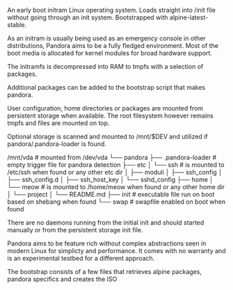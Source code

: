 An early boot initram Linux operating system.
Loads straight into /init file without going through an init system.
Bootstrapped with alpine-latest-stable.

As an initram is usually being used as an emergency console in other distributions,
Pandora aims to be a fully fledged environment. Most of the boot media is allocated
for kernel modules for broad hardware support. 

The initramfs is decompressed into RAM to tmpfs with a selection of packages.

Additional packages can be added to the bootstrap script that makes pandora.

User configuration, home directories or packages are mounted from persistent storage when available. 
The root filesystem however remains tmpfs and files are mounted on top. 

Optional storage is scanned and mounted to /mnt/$DEV and utilized if pandora/.pandora-loader is found.

/mnt/vda # mounted from /dev/vda
└── pandora
    ├── .pandora-loader # empty trigger file for pandora detection
    ├── etc
    │   └── ssh # is mounted to /etc/ssh when found or any other etc dir
    │       ├── moduli
    │       ├── ssh_config
    │       ├── ssh_config.d
    │       ├── ssh_host_key
    │       └── sshd_config
    ├── home 
    │   └── meow # is mounted to /home/meow when found or any other home dir
    │       └── project
    │           └── README.md
    ├── init # executable file run on boot based on shebang when found
    └── swap # swapfile enabled on boot when found

There are no daemons running from the initial init and should started manually or from
the persistent storage init file.

Pandora aims to be feature rich without complex abstractions seen in modern Linux for simplicty and performance.
It comes with no warranty and is an experimental testbed for a different approach.

The bootstrap consists of a few files that retrieves alpine packages, pandora specifics and creates the ISO
